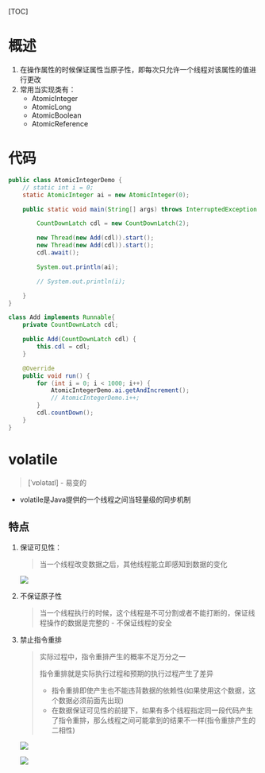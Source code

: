 [TOC]

# 概述

1. 在操作属性的时候保证属性当原子性，即每次只允许一个线程对该属性的值进行更改
2. 常用当实现类有：
   - AtomicInteger
   - AtomicLong
   - AtomicBoolean
   - AtomicReference



# 代码

```java
public class AtomicIntegerDemo {
    // static int i = 0;
    static AtomicInteger ai = new AtomicInteger(0);

    public static void main(String[] args) throws InterruptedException {

        CountDownLatch cdl = new CountDownLatch(2);

        new Thread(new Add(cdl)).start();
        new Thread(new Add(cdl)).start();
        cdl.await();

        System.out.println(ai);

        // System.out.println(i);

    }
}

class Add implements Runnable{
    private CountDownLatch cdl;

    public Add(CountDownLatch cdl) {
        this.cdl = cdl;
    }

    @Override
    public void run() {
        for (int i = 0; i < 1000; i++) {
            AtomicIntegerDemo.ai.getAndIncrement();
            // AtomicIntegerDemo.i++;
        }
        cdl.countDown();
    }
}

```



# volatile

>  [ˈvɒlətaɪl]	-	易变的

- volatile是Java提供的一个线程之间当轻量级的同步机制

## 特点

1. 保证可见性：

   > 当一个线程改变数据之后，其他线程能立即感知到数据的变化

   ![](https://gitee.com/sxhDrk/images/raw/master/imgs/20210427111243.png)

2. 不保证原子性

   > 当一个线程执行的时候，这个线程是不可分割或者不能打断的，保证线程操作的数据是完整的 - 不保证线程的安全

3. 禁止指令重排

   > 实际过程中，指令重排产生的概率不足万分之一 
   >
   > 指令重排就是实际执行过程和预期的执行过程产生了差异
   >
   > - 指令重排即使产生也不能违背数据的依赖性(如果使用这个数据，这个数据必须前面先出现)
   > - 在数据保证可见性的前提下，如果有多个线程指定同一段代码产生了指令重排，那么线程之间可能拿到的结果不一样(指令重排产生的二相性) 

   ![](https://gitee.com/sxhDrk/images/raw/master/imgs/20210427111244.png)

   ![](https://gitee.com/sxhDrk/images/raw/master/imgs/20210427111245.png)